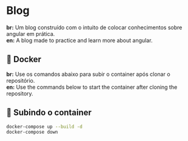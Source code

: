 # Blog

**br:** Um blog construído com o intuito de colocar conhecimentos sobre angular em prática.<br/>
**en:** A blog made to practice and learn more about angular.

## 🐋 Docker

**br:** Use os comandos abaixo para subir o container após clonar o repositório.  
**en:** Use the commands below to start the container after cloning the repository.

## 🚀 Subindo o container

```sh
docker-compose up --build -d
docker-compose down
```
